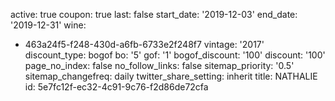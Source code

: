 active: true
coupon: true
last: false
start_date: '2019-12-03'
end_date: '2019-12-31'
wine:
  - 463a24f5-f248-430d-a6fb-6733e2f248f7
vintage: '2017'
discount_type: bogof
bo: '5'
gof: '1'
bogof_discount: '100'
discount: '100'
page_no_index: false
no_follow_links: false
sitemap_priority: '0.5'
sitemap_changefreq: daily
twitter_share_setting: inherit
title: NATHALIE
id: 5e7fc12f-ec32-4c91-9c76-f2d86de72cfa

